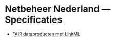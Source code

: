 # Netbeheer Nederland &mdash; Specificaties

* [FAIR dataproducten met LinkML](https://netbeheer-nederland.github.io/specs/fair-linkml)

